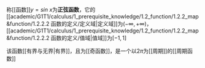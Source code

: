 称[[函数]]$y=sin\ x$为**正弦函数**，它的[[academic/G1T1/calculus/1_prerequisite_knowledge/1.2_function/1.2.2_map&function/1.2.2.2 函数的定义/定义域|定义域]]为$(-\infty,+\infty)$，[[academic/G1T1/calculus/1_prerequisite_knowledge/1.2_function/1.2.2_map&function/1.2.2.2 函数的定义/值域|值域]]为$[-1,1]$

该函数[[有界与无界|有界]]，且为[[奇函数]]，是一个以$2\pi$为[[周期]]的[[周期函数]]